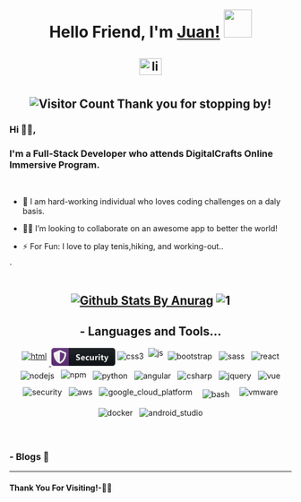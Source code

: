 # <h1 align="center"> Hello Friend, I'm [Juan!](https://code-blooded-dev.surge.sh)  <img src="https://media.giphy.com/media/12oufCB0MyZ1Go/giphy.gif" width="50">
## <h2 align="center"><a href="https://www.linkedin.com/in/Juantrindiad14" target="blank"><img align="center" src="https://cdn.jsdelivr.net/npm/simple-icons@3.0.1/icons/linkedin.svg" alt="linkedin username" height="30" width="40" /></a>
# <h2 align="center">![Visitor Count](https://profile-counter.glitch.me/{Juantrinidad14}/count.svg) Thank you for stopping by!
 

### Hi 🙋‍♂️,
### I'm a Full-Stack Developer who attends DigitalCrafts Online Immersive Program.
<br />

- 🌱 I am hard-working individual who loves coding challenges on a daly basis. 

- 👯🔭 I’m looking to collaborate on an awesome app to better the world!

- ⚡ For Fun: I love to play tenis,hiking, and working-out..

`
# <h2 align="center"> [![Github Stats By Anurag](https://github-readme-stats.vercel.app/api?username=JuanTrinidad14&theme=radical&show_icons=true&count_private=true)](https://github.com/anuraghazra/github-readme-stats)  ![1](https://github-readme-stats.vercel.app/api/top-langs/?username=Juantrinidad14&theme=blue-green)

<!-- For more icons please follow  https://github.com/MikeCodesDotNET/ColoredBadges -->



### <h2 align="center"> - Languages and Tools... 
<p align="center">
  <tr><tb><a href=#><img src="./svg/dev/languages/html.svg" alt="html" style="vertical-align:top; margin:6px 4px"> </a></tb>
  <tb><svg width="114" height="32" viewBox="0 0 114 32" fill="none" xmlns="http://www.w3.org/2000/svg">
<path d="M109 0H31V32H109C111.761 32 114 29.7614 114 27V5C114 2.23858 111.761 0 109 0Z" fill="#0F1418"/>
<path d="M31 0H5C2.23858 0 0 2.23858 0 5V27C0 29.7614 2.23858 32 5 32H31V0Z" fill="#613079"/>
<path d="M25.1192 7.94804L16.1184 4.19768C15.8442 4.08394 15.5503 4.02539 15.2534 4.02539C14.9566 4.02539 14.6627 4.08394 14.3885 4.19768L5.38764 7.94804C4.54849 8.29495 4 9.11534 4 10.0248C4 19.3304 9.36771 25.7623 14.3838 27.8531C14.937 28.0828 15.5605 28.0828 16.1137 27.8531C20.1313 26.1795 26.5022 20.3993 26.5022 10.0248C26.5022 9.11534 25.9537 8.29495 25.1192 7.94804ZM15.2558 24.9466L15.2511 7.08546L23.4972 10.5217C23.3425 17.6193 19.6484 22.762 15.2558 24.9466V24.9466Z" fill="white"/>
<path d="M44.0746 21.5972V19.2534C44.4994 19.6099 44.9608 19.8784 45.4589 20.0591C45.9569 20.2349 46.4598 20.3228 46.9677 20.3228C47.2655 20.3228 47.5243 20.2959 47.744 20.2422C47.9686 20.1885 48.1542 20.1152 48.3007 20.0225C48.452 19.9248 48.5643 19.8125 48.6376 19.6855C48.7108 19.5537 48.7474 19.4121 48.7474 19.2607C48.7474 19.0557 48.6888 18.8726 48.5717 18.7114C48.4545 18.5503 48.2933 18.4014 48.0883 18.2646C47.8881 18.1279 47.6488 17.9961 47.3705 17.8691C47.0922 17.7422 46.7919 17.6128 46.4696 17.481C45.6493 17.1392 45.0365 16.7217 44.6312 16.2285C44.2308 15.7354 44.0306 15.1396 44.0306 14.4414C44.0306 13.8945 44.1405 13.4258 44.3602 13.0352C44.58 12.6396 44.8778 12.3149 45.2538 12.061C45.6346 11.8071 46.0741 11.6216 46.5721 11.5044C47.0702 11.3823 47.5975 11.3213 48.1542 11.3213C48.7011 11.3213 49.1845 11.3555 49.6044 11.4238C50.0292 11.4873 50.4198 11.5874 50.7763 11.7241V13.9141C50.6005 13.792 50.4076 13.6846 50.1976 13.5918C49.9926 13.499 49.7802 13.4233 49.5604 13.3647C49.3407 13.3013 49.121 13.2549 48.9013 13.2256C48.6864 13.1963 48.4813 13.1816 48.286 13.1816C48.0175 13.1816 47.7733 13.2085 47.5536 13.2622C47.3339 13.311 47.1483 13.3818 46.997 13.4746C46.8456 13.5674 46.7284 13.6797 46.6454 13.8115C46.5624 13.9385 46.5209 14.0825 46.5209 14.2437C46.5209 14.4194 46.5673 14.5781 46.66 14.7197C46.7528 14.8564 46.8846 14.9883 47.0555 15.1152C47.2264 15.2373 47.434 15.3594 47.6781 15.4814C47.9222 15.5986 48.1981 15.7207 48.5057 15.8477C48.9257 16.0234 49.3016 16.2114 49.6337 16.4116C49.9706 16.6069 50.2587 16.8291 50.4979 17.0781C50.7372 17.3271 50.9203 17.6128 51.0472 17.9351C51.1742 18.2524 51.2377 18.6235 51.2377 19.0483C51.2377 19.6343 51.1254 20.1274 50.9008 20.5278C50.681 20.9233 50.3807 21.2456 49.9999 21.4946C49.619 21.7388 49.1747 21.9146 48.6669 22.022C48.1639 22.1294 47.6317 22.1831 47.0702 22.1831C46.494 22.1831 45.9447 22.1343 45.4222 22.0366C44.9047 21.939 44.4555 21.7925 44.0746 21.5972ZM59.9211 18.9092H55.0285C55.1066 19.998 55.7927 20.5425 57.0866 20.5425C57.9118 20.5425 58.6369 20.3472 59.2619 19.9565V21.6265C58.5686 21.9976 57.6677 22.1831 56.5593 22.1831C55.3483 22.1831 54.4084 21.8486 53.7395 21.1797C53.0705 20.5059 52.736 19.5684 52.736 18.3672C52.736 17.1221 53.0974 16.1357 53.82 15.4082C54.5427 14.6807 55.4313 14.3169 56.486 14.3169C57.5798 14.3169 58.4245 14.6416 59.0202 15.291C59.6208 15.9404 59.9211 16.8218 59.9211 17.9351V18.9092ZM57.7751 17.4883C57.7751 16.4141 57.3405 15.877 56.4714 15.877C56.1003 15.877 55.778 16.0308 55.5046 16.3384C55.236 16.646 55.0725 17.0293 55.0139 17.4883H57.7751ZM67.1616 21.729C66.6392 22.0317 65.8848 22.1831 64.8985 22.1831C63.7461 22.1831 62.8135 21.834 62.1006 21.1357C61.3877 20.4375 61.0313 19.5366 61.0313 18.4331C61.0313 17.1587 61.4121 16.1553 62.1738 15.4229C62.9405 14.6855 63.9634 14.3169 65.2427 14.3169C66.1265 14.3169 66.7661 14.4341 67.1616 14.6685V16.6313C66.6782 16.27 66.1387 16.0894 65.543 16.0894C64.8789 16.0894 64.3516 16.2847 63.961 16.6753C63.5752 17.061 63.3823 17.5957 63.3823 18.2793C63.3823 18.9434 63.5679 19.4658 63.939 19.8467C64.3101 20.2227 64.8203 20.4106 65.4697 20.4106C66.0459 20.4106 66.6099 20.23 67.1616 19.8687V21.729ZM75.9915 22H73.6844V20.8574H73.6478C73.0765 21.7412 72.3123 22.1831 71.3553 22.1831C69.617 22.1831 68.7479 21.1309 68.7479 19.0264V14.5H71.055V18.8213C71.055 19.8809 71.4749 20.4106 72.3148 20.4106C72.7298 20.4106 73.0619 20.2666 73.3109 19.9785C73.5599 19.6855 73.6844 19.29 73.6844 18.792V14.5H75.9915V22ZM83.0197 16.5874C82.7414 16.436 82.4167 16.3604 82.0456 16.3604C81.5426 16.3604 81.1496 16.5459 80.8664 16.917C80.5832 17.2832 80.4416 17.7837 80.4416 18.4185V22H78.1271V14.5H80.4416V15.8916H80.4709C80.8371 14.876 81.4963 14.3682 82.4484 14.3682C82.6925 14.3682 82.883 14.3975 83.0197 14.4561V16.5874ZM85.5141 13.3135C85.1235 13.3135 84.8037 13.1987 84.5547 12.9692C84.3056 12.7349 84.1811 12.4492 84.1811 12.1123C84.1811 11.7656 84.3056 11.4824 84.5547 11.2627C84.8037 11.043 85.1235 10.9331 85.5141 10.9331C85.9097 10.9331 86.2295 11.043 86.4736 11.2627C86.7226 11.4824 86.8472 11.7656 86.8472 12.1123C86.8472 12.4639 86.7226 12.752 86.4736 12.9766C86.2295 13.2012 85.9097 13.3135 85.5141 13.3135ZM86.6567 22H84.3423V14.5H86.6567V22ZM93.3187 21.9121C92.9769 22.0928 92.4617 22.1831 91.7732 22.1831C90.1424 22.1831 89.327 21.3359 89.327 19.6416V16.2065H88.1111V14.5H89.327V12.8813L91.6341 12.2222V14.5H93.3187V16.2065H91.6341V19.2388C91.6341 20.02 91.9441 20.4106 92.5643 20.4106C92.8084 20.4106 93.0599 20.3398 93.3187 20.1982V21.9121ZM101.951 14.5L98.9039 22.6006C98.1715 24.5488 97.068 25.5229 95.5934 25.5229C95.0319 25.5229 94.5704 25.4595 94.2091 25.3325V23.4868C94.5167 23.6675 94.8512 23.7578 95.2125 23.7578C95.8082 23.7578 96.2233 23.4771 96.4576 22.9155L96.8531 21.9854L93.8063 14.5H96.3697L97.7687 19.063C97.8566 19.3462 97.9249 19.6807 97.9737 20.0664H98.003C98.047 19.7832 98.1276 19.4536 98.2447 19.0776L99.6583 14.5H101.951Z" fill="white"/>
<path d="M109 0H5C2.23858 0 0 2.23858 0 5V27C0 29.7614 2.23858 32 5 32H109C111.761 32 114 29.7614 114 27V5C114 2.23858 111.761 0 109 0Z" fill="url(#paint0_linear)"/>
<defs>
<linearGradient id="paint0_linear" x1="0" y1="0" x2="0" y2="32" gradientUnits="userSpaceOnUse">
<stop stop-color="#BBBBBB" stop-opacity="0.1"/>
<stop offset="1" stop-opacity="0.1"/>
</linearGradient>
</defs>
</svg><img src="./svg/dev/languages/css3.svg" alt="css3" style="vertical-align:top; margin:6px 4px"> </tb>
  <tb><img src="svg/dev/languages/js.svg" alt="js" style="vertical-align:top; margin:p6x 4px"></tb>
  <tb><img src="svg/dev/frameworks/bootstrap.svg" sanitize=1 alt="bootstrap" style="vertical-align:top; margin:6px 4px"></tb>
  <tb><img src="svg/dev/languages/sass.svg" alt="sass" style="vertical-align:top; margin:6px 4px"></tb></tr>
  <tr><tb><img src="svg/dev/frameworks/react.svg" alt="react" style="vertical-align:top; margin:6px 4px"></tb>
  <tb><img src="svg/dev/frameworks/nodejs.svg" alt="nodejs" sanitize=1 style="vertical-align:top; margin:6px 4px"></tb>
  <tr><tb><img src="svg/dev/services/npm.svg" alt="npm" style="vertical-align:top; margin:4px"></tb>
  <tb><img src="svg/dev/languages/python.svg" alt="python" style="vertical-align:top; margin:6px 4px"></tb>
  <tb><img src="svg/dev/frameworks/angular.svg" alt="angular" style="vertical-align:top; margin:6px 4px"></tb></tr>
  <tr><tb><img src="svg/dev/languages/csharp.svg" alt="csharp" style="vertical-align:top; margin:6px 4px"></tb>
  <tb><img src="svg/dev/frameworks/jquery.svg" alt="jquery" style="vertical-align:top; margin:6px 4px"></tb>
  <tb><img src="svg/dev/frameworks/vue.svg" alt="vue" style="vertical-align:top; margin:6px 4px"></tb>
  <tb><img src="svg/dev/misc/security.svg" alt="security" style="vertical-align:top; margin:6px 4px"></tb>
  <tb><img src="svg/dev/services/aws.svg" alt="aws" style="vertical-align:top; margin:6px 4px"></tb></tr>
  <tr><tb><img src="svg/dev/services/google_cloud_platform.svg" alt="google_cloud_platform" style="vertical-align:top; margin:6px 4px"></tb>
  <tb><img src="svg/dev/tools/bash.svg" alt="bash" style="vertical-align:top; margin:10px"></tb>
  <tb><img src="svg/dev/tools/vmware.svg" alt="vmware" style="vertical-align:top; margin:6px 4px"></tb>
  <tb><img src="svg/dev/tools/docker.svg" alt="docker" style="vertical-align:top; margin:6px 4px"></tb>
  <tb><img src="svg/dev/tools/android_studio.svg" alt="android_studio" style="vertical-align:top; margin:6px 4px"></tb></tr>
</p>


<!-- <table border="0">
 <tr>
    <td><b style="font-size:30px"><img src="svg/dev/languages/html.svg" alt="html" style="vertical-align:top; margin:6px 4px"></b></td>
    <td><b style="font-size:30px"><img src="svg/dev/languages/html.svg" alt="html" style="vertical-align:top; margin:6px 4px"></b></td>
 </tr>
 <tr><img src="svg/dev/languages/css3.svg" alt="css3" style="vertical-align:top; margin:6px 4px"></tr>
 <tr><img src="svg/dev/languages/css3.svg" alt="css3" style="vertical-align:top; margin:6px 4px"></tr>
 <tr>
    <td><img src="svg/dev/languages/html.svg" alt="html" style="vertical-align:top; margin:6px 4px"></td>
    <td><img src="svg/dev/languages/html.svg" alt="html" style="vertical-align:top; margin:6px 4px"></td>
 </tr>
</table> -->

<br />





  

</p>

### - Blogs 🌱


***********************************

#### Thank You For Visiting!-🙏🏼

<!--
**NathanNOSudo/NathanNOsudo** is a ✨ _special_ ✨ repository because its `README.md` (this file) appears on your GitHub profile.
-->
